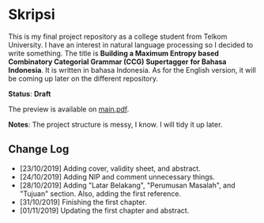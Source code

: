 # Skripsi

This is my final project repository as a college student from Telkom University.
I have an interest in natural language processing so I decided to write something.
The title is **Building a Maximum Entropy based Combinatory Categorial Grammar (CCG) Supertagger**
**for Bahasa Indonesia**.
It is written in bahasa Indonesia.
As for the English version, it will be coming up later on the different repository.

**Status**: **Draft**

The preview is available on [main.pdf](main.pdf).

**Notes**:
The project structure is messy, I know.
I will tidy it up later.

## Change Log

- \[23/10/2019\] Adding cover, validity sheet, and abstract.
- \[24/10/2019\] Adding NIP and comment unnecessary things.
- \[28/10/2019\] Adding "Latar Belakang", "Perumusan Masalah", and "Tujuan" section.
  Also, adding the first reference.
- \[31/10/2019\] Finishing the first chapter.
- \[01/11/2019\] Updating the first chapter and abstract.
